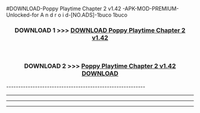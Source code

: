#DOWNLOAD-Poppy Playtime Chapter 2 v1.42 -APK-MOD-PREMIUM-Unlocked-for A n d r o i d-[NO.ADS]-1buco 1buco 



<div align="center">

<h3>DOWNLOAD 1 >>> <a href="https://t.co/FKmqrqFo6t??judul=Poppy Playtime Chapter 2 v1.42 ">DOWNLOAD Poppy Playtime Chapter 2 v1.42 </a></h3><br>

<h3>DOWNLOAD 2 >>> <a href="https://t.co/FKmqrqFo6t??judul=Poppy Playtime Chapter 2 v1.42 ">Poppy Playtime Chapter 2 v1.42  DOWNLOAD </a></h3>

</div>
----------------------------------------------------------

----------------------------------------------------------

----------------------------------------------------------

----------------------------------------------------------



